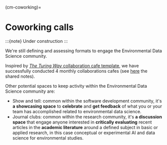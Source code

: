 (cm-coworking)=
# Coworking calls

:::{note}
Under construction
:::

We're still defining and assessing formats to engage the Environmental Data Science community.

Inspired by [_The Turing Way_ collaboration cafe template](https://github.com/alan-turing-institute/the-turing-way/blob/master/book/website/community-handbook/templates/template-coworking-collabcafe.md), we have successfully conducted 4 monthly collaborations cafes (see [here](https://hackmd.io/@environmental-ds/collaboration-cafe]) the shared notes). 

Other potential spaces to keep activity within the Environmental Data Science community are:
* Show and tell: common within the software development community, it's **a showcasing space** to **celebrate** and **get feedback** of what you or your team has accomplished related to environmental data science.
* Journal clubs: common within the research community, it's **a discussion space** that engage anyone interested in **critically evaluating** recent articles in the **academic literature** around a defined subject in basic or applied research, in this case conceptual or experimental AI and data science for environmental studies.